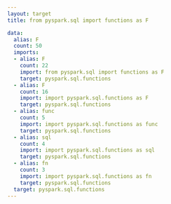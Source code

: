 ```yaml
---
layout: target
title: from pyspark.sql import functions as F

data:
  alias: F
  count: 50
  imports:
  - alias: F
    count: 22
    import: from pyspark.sql import functions as F
    target: pyspark.sql.functions
  - alias: F
    count: 16
    import: import pyspark.sql.functions as F
    target: pyspark.sql.functions
  - alias: func
    count: 5
    import: import pyspark.sql.functions as func
    target: pyspark.sql.functions
  - alias: sql
    count: 4
    import: import pyspark.sql.functions as sql
    target: pyspark.sql.functions
  - alias: fn
    count: 3
    import: import pyspark.sql.functions as fn
    target: pyspark.sql.functions
  target: pyspark.sql.functions
---
```

